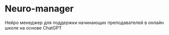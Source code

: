 # Neuro-manager
Нейро менеджер для поддержки начинающих преподавателей в онлайн школе на основе ChatGPT
